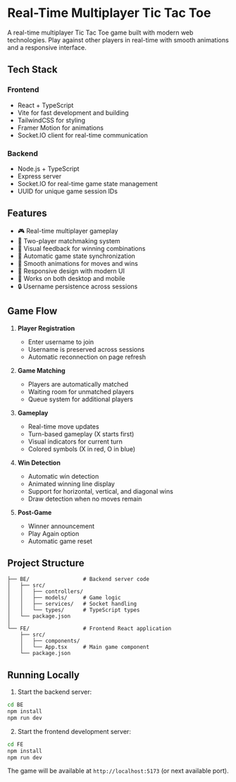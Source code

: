 # Real-Time Multiplayer Tic Tac Toe

A real-time multiplayer Tic Tac Toe game built with modern web technologies. Play against other players in real-time with smooth animations and a responsive interface.

## Tech Stack

### Frontend
- React + TypeScript
- Vite for fast development and building
- TailwindCSS for styling
- Framer Motion for animations
- Socket.IO client for real-time communication

### Backend
- Node.js + TypeScript
- Express server
- Socket.IO for real-time game state management
- UUID for unique game session IDs

## Features

- 🎮 Real-time multiplayer gameplay
- 👥 Two-player matchmaking system
- 🎯 Visual feedback for winning combinations
- 🔄 Automatic game state synchronization
- 💫 Smooth animations for moves and wins
- 🎨 Responsive design with modern UI
- 📱 Works on both desktop and mobile
- 🔒 Username persistence across sessions

## Game Flow

1. **Player Registration**
   - Enter username to join
   - Username is preserved across sessions
   - Automatic reconnection on page refresh

2. **Game Matching**
   - Players are automatically matched
   - Waiting room for unmatched players
   - Queue system for additional players

3. **Gameplay**
   - Real-time move updates
   - Turn-based gameplay (X starts first)
   - Visual indicators for current turn
   - Colored symbols (X in red, O in blue)

4. **Win Detection**
   - Automatic win detection
   - Animated winning line display
   - Support for horizontal, vertical, and diagonal wins
   - Draw detection when no moves remain

5. **Post-Game**
   - Winner announcement
   - Play Again option
   - Automatic game reset

## Project Structure

```
├── BE/                 # Backend server code
│   ├── src/
│   │   ├── controllers/
│   │   ├── models/     # Game logic
│   │   ├── services/   # Socket handling
│   │   └── types/      # TypeScript types
│   └── package.json
│
└── FE/                 # Frontend React application
    ├── src/
    │   ├── components/
    │   └── App.tsx     # Main game component
    └── package.json
```

## Running Locally

1. Start the backend server:
```bash
cd BE
npm install
npm run dev
```

2. Start the frontend development server:
```bash
cd FE
npm install
npm run dev
```

The game will be available at `http://localhost:5173` (or next available port).
